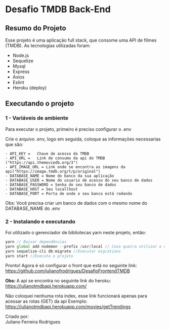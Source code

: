 # Desafio TMDB Back-End

## Resumo do Projeto
  Esse projeto é uma aplicação full stack, que  consome uma API de filmes (TMDB). As tecnologias utilizadas foram:

  - Node.js
  - Sequelize
  - Mysql
  - Express
  - Axios
  - Eslint
  - Heroku (deploy)

## Executando o projeto 

### 1 - Variáveis de ambiente
Para executar o projeto, primeiro é preciso configurar o .env

Crie o arquivo .env, logo em seguida, coloque as informações necessarias que são:

    - API_KEY =   Chave de acesso do TMDB
    - API_URL =   Link de consumo da api do TMDB ("https://api.themoviedb.org/3")
    - API_IMAGE_URL = Link onde se encontra as imagens da api("https://image.tmdb.org/t/p/original")
    - DATABASE_NAME = Nome do banco da sua aplicação
    - DATABASE_USER = Nome do usuario de acesso do seu banco de dados
    - DATABASE_PASSWORD = Senha do seu banco de dados
    - DATABASE_HOST = Seu locallhost
    - DATABASE_PORT = Porta de onde o seu banco está rodando
   
<p>Obs: Você precisa criar um banco de dados com o mesmo nome do DATABASE_NAME do .env</p>
    
### 2 - Instalando e executando
Foi utilizado o gerenciador de bibliotecas yarn neste projeto, então:
```js
yarn // Baixar dependências  
yarn global add nodemon --prefix /usr/local // Caso queira utilizar o nodemon
yarn sequelize-cli db:migrate //Executar migrations
yarn start //Executa o projeto
```

Pronto! Agora é só configurar o front que está no seguinte link: https://github.com/julianofrodrigues/DesafioFrontendTMDB <br>

<strong> Obs: </strong> A api se encontra no seguinte link do heroku:
https://julianotmdbapi.herokuapp.com/

Não coloquei nenhuma rota index, esse link funcionará apenas para acessar as rotas (GET) da api
Exemplo: https://julianotmdbapi.herokuapp.com/movies/getTrendings

Criado por:<br>
Juliano Ferreira Rodrigues

